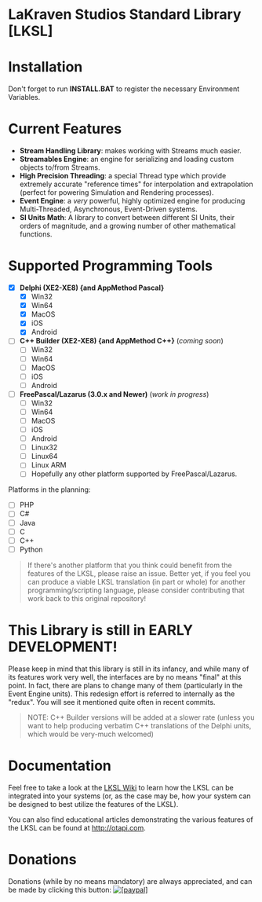 LaKraven Studios Standard Library [LKSL]
====

Installation
====
Don't forget to run **INSTALL.BAT** to register the necessary Environment Variables.

Current Features
====
  - **Stream Handling Library**: makes working with Streams much easier.
  - **Streamables Engine**: an engine for serializing and loading custom objects to/from Streams.
  - **High Precision Threading**: a special Thread type which provide extremely accurate "reference times" for interpolation and extrapolation (perfect for powering Simulation and Rendering processes).
  - **Event Engine**: a *very* powerful, highly optimized engine for producing Multi-Threaded, Asynchronous, Event-Driven systems.
  - **SI Units Math**: A library to convert between different SI Units, their orders of magnitude, and a growing number of other mathematical functions.

Supported Programming Tools
====
  - [x] **Delphi (XE2-XE8) {and AppMethod Pascal}**
      - [x] Win32
      - [x] Win64
      - [x] MacOS
      - [x] iOS
      - [x] Android
  - [ ] **C++ Builder (XE2-XE8) {and AppMethod C++}** (_coming soon_)
      - [ ] Win32
      - [ ] Win64
      - [ ] MacOS
      - [ ] iOS
      - [ ] Android
  - [ ] **FreePascal/Lazarus (3.0.x and Newer)** (_work in progress_)
      - [ ] Win32
      - [ ] Win64
      - [ ] MacOS
      - [ ] iOS
      - [ ] Android
      - [ ] Linux32
      - [ ] Linux64
      - [ ] Linux ARM
      - [ ] Hopefully any other platform supported by FreePascal/Lazarus.

Platforms in the planning:
  - [ ] PHP
  - [ ] C#
  - [ ] Java
  - [ ] C
  - [ ] C++
  - [ ] Python

> If there's another platform that you think could benefit from the features of the LKSL, please raise an issue. Better yet, if you feel you can produce a viable LKSL translation (in part or whole) for another programming/scripting language, please consider contributing that work back to this original repository!

This Library is still in EARLY DEVELOPMENT!
====
Please keep in mind that this library is still in its infancy, and while many of its features work very well, the interfaces are by no means "final" at this point.
In fact, there are plans to change many of them (particularly in the Event Engine units). This redesign effort is referred to internally as the "redux". You will see it mentioned quite often in recent commits.

> NOTE: C++ Builder versions will be added at a slower rate (unless you want to help producing verbatim C++ translations of the Delphi units, which would be very-much welcomed)

Documentation
====
Feel free to take a look at the <a href="https://github.com/LaKraven/LKSL/wiki">LKSL Wiki</a> to learn how the LKSL can be integrated into your systems (or, as the case may be, how your system can be designed to best utilize the features of the LKSL).

You can also find educational articles demonstrating the various features of the LKSL can be found at http://otapi.com.

Donations
====
Donations (while by no means mandatory) are always appreciated, and can be made by clicking this button: <a href="https://www.paypal.com/cgi-bin/webscr?cmd=_s-xclick&hosted_button_id=84FXYZX27EUJL"><img src="https://www.paypalobjects.com/en_US/GB/i/btn/btn_donateCC_LG.gif" alt="[paypal]" /></a>
